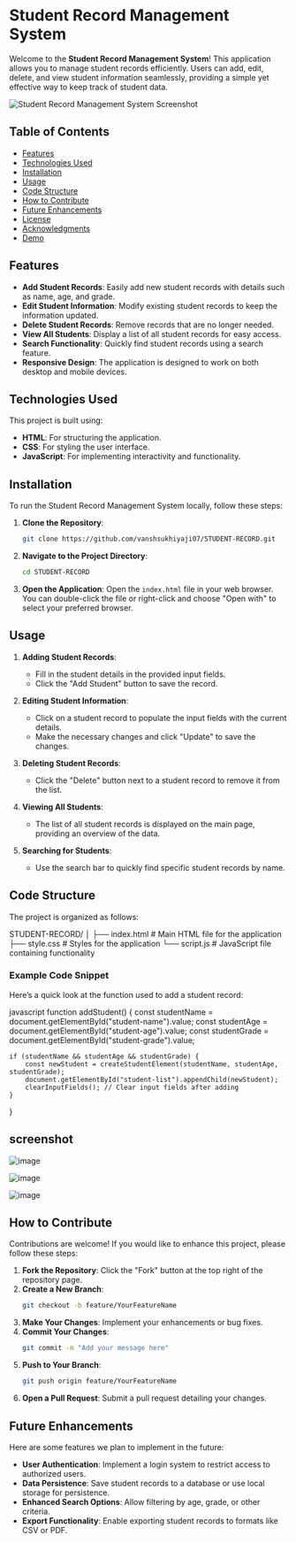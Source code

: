 # Student Record Management System

Welcome to the **Student Record Management System**! This application allows you to manage student records efficiently. Users can add, edit, delete, and view student information seamlessly, providing a simple yet effective way to keep track of student data.

![Student Record Management System Screenshot](screenshot.png) <!-- Optional: Include a screenshot of your application -->

## Table of Contents

- [Features](#features)
- [Technologies Used](#technologies-used)
- [Installation](#installation)
- [Usage](#usage)
- [Code Structure](#code-structure)
- [How to Contribute](#how-to-contribute)
- [Future Enhancements](#future-enhancements)
- [License](#license)
- [Acknowledgments](#acknowledgments)
- [Demo](#demo)

## Features

- **Add Student Records**: Easily add new student records with details such as name, age, and grade.
- **Edit Student Information**: Modify existing student records to keep the information updated.
- **Delete Student Records**: Remove records that are no longer needed.
- **View All Students**: Display a list of all student records for easy access.
- **Search Functionality**: Quickly find student records using a search feature.
- **Responsive Design**: The application is designed to work on both desktop and mobile devices.

## Technologies Used

This project is built using:

- **HTML**: For structuring the application.
- **CSS**: For styling the user interface.
- **JavaScript**: For implementing interactivity and functionality.

## Installation

To run the Student Record Management System locally, follow these steps:

1. **Clone the Repository**:
   ```bash
   git clone https://github.com/vanshsukhiyaji07/STUDENT-RECORD.git
   ```

2. **Navigate to the Project Directory**:
   ```bash
   cd STUDENT-RECORD
   ```

3. **Open the Application**:
   Open the `index.html` file in your web browser. You can double-click the file or right-click and choose "Open with" to select your preferred browser.

## Usage

1. **Adding Student Records**: 
   - Fill in the student details in the provided input fields.
   - Click the "Add Student" button to save the record.

2. **Editing Student Information**:
   - Click on a student record to populate the input fields with the current details.
   - Make the necessary changes and click "Update" to save the changes.

3. **Deleting Student Records**:
   - Click the "Delete" button next to a student record to remove it from the list.

4. **Viewing All Students**:
   - The list of all student records is displayed on the main page, providing an overview of the data.

5. **Searching for Students**:
   - Use the search bar to quickly find specific student records by name.

## Code Structure

The project is organized as follows:


STUDENT-RECORD/
│
├── index.html           # Main HTML file for the application
├── style.css            # Styles for the application
└── script.js            # JavaScript file containing functionality


### Example Code Snippet

Here’s a quick look at the function used to add a student record:

javascript
function addStudent() {
    const studentName = document.getElementById("student-name").value;
    const studentAge = document.getElementById("student-age").value;
    const studentGrade = document.getElementById("student-grade").value;

    if (studentName && studentAge && studentGrade) {
        const newStudent = createStudentElement(studentName, studentAge, studentGrade);
        document.getElementById("student-list").appendChild(newStudent);
        clearInputFields(); // Clear input fields after adding
    }
}

## screenshot 

![image](https://github.com/user-attachments/assets/85b4b080-03f2-42a0-86d5-1143c2f7c0c9)

![image](https://github.com/user-attachments/assets/457b2407-5a48-4efb-9f6e-9e106c192b08)

![image](https://github.com/user-attachments/assets/3ac2c9ed-0efd-4195-83ec-395641d5463a)


## How to Contribute

Contributions are welcome! If you would like to enhance this project, please follow these steps:

1. **Fork the Repository**: Click the "Fork" button at the top right of the repository page.
2. **Create a New Branch**: 
   ```bash
   git checkout -b feature/YourFeatureName
   ```
3. **Make Your Changes**: Implement your enhancements or bug fixes.
4. **Commit Your Changes**: 
   ```bash
   git commit -m "Add your message here"
   ```
5. **Push to Your Branch**: 
   ```bash
   git push origin feature/YourFeatureName
   ```
6. **Open a Pull Request**: Submit a pull request detailing your changes.

## Future Enhancements

Here are some features we plan to implement in the future:

- **User Authentication**: Implement a login system to restrict access to authorized users.
- **Data Persistence**: Save student records to a database or use local storage for persistence.
- **Enhanced Search Options**: Allow filtering by age, grade, or other criteria.
- **Export Functionality**: Enable exporting student records to formats like CSV or PDF.
